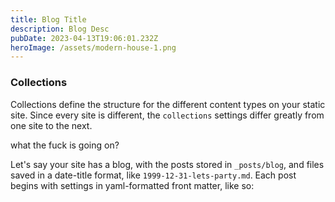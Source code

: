 ```yaml
---
title: Blog Title
description: Blog Desc
pubDate: 2023-04-13T19:06:01.232Z
heroImage: /assets/modern-house-1.png
---
```

### Collections

Collections define the structure for the different content types on your static site. Since every site is different, the `collections` settings differ greatly from one site to the next.

w﻿hat the fuck is going on?

Let's say your site has a blog, with the posts stored in `_posts/blog`, and files saved in a date-title format, like `1999-12-31-lets-party.md`. Each post begins with settings in yaml-formatted front matter, like so: